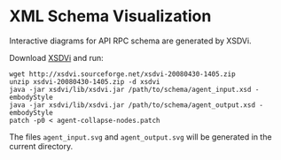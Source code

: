 # XML Schema Visualization

Interactive diagrams for API RPC schema are generated by XSDVi.

Download [XSDVi](http://xsdvi.sourceforge.net/xsdvi-20080430-1405.zip) and run:

    wget http://xsdvi.sourceforge.net/xsdvi-20080430-1405.zip
    unzip xsdvi-20080430-1405.zip -d xsdvi
    java -jar xsdvi/lib/xsdvi.jar /path/to/schema/agent_input.xsd -embodyStyle
    java -jar xsdvi/lib/xsdvi.jar /path/to/schema/agent_output.xsd -embodyStyle
    patch -p0 < agent-collapse-nodes.patch


The files `agent_input.svg` and `agent_output.svg` will be generated in the current directory.

